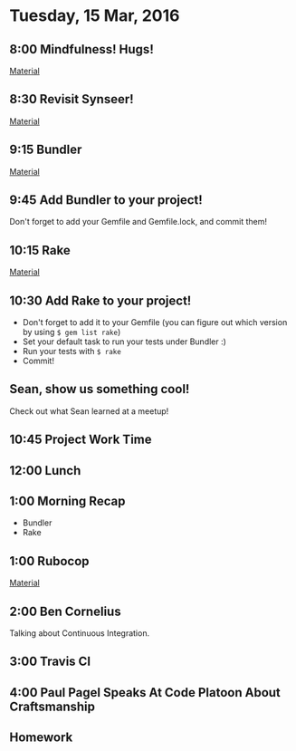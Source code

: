 Tuesday, 15 Mar, 2016
=====================

8:00 Mindfulness! Hugs!
-----------------------

[Material](https://github.com/CodePlatoon/curriculum/blob/b728391fdbeebed4c4b6abdf163e398e1b09d5fa/phase2/mindfulness-and-thinking-in-what.md)


8:30 Revisit Synseer!
---------------------

[Material](https://github.com/CodePlatoon/curriculum/blob/b728391fdbeebed4c4b6abdf163e398e1b09d5fa/phase2/revisit-synseer.md)


9:15 Bundler
------------

[Material](https://github.com/CodePlatoon/curriculum/blob/6d40afb061a261b05ab6bba6a28946f9079c2b80/phase2/bundler.md)


9:45 Add Bundler to your project!
---------------------------------

Don't forget to add your Gemfile and Gemfile.lock, and commit them!


10:15 Rake
----------

[Material](https://github.com/CodePlatoon/curriculum/blob/f70e89a/phase2/rake.md)


10:30 Add Rake to your project!
-------------------------------

* Don't forget to add it to your Gemfile
  (you can figure out which version by using `$ gem list rake`)
* Set your default task to run your tests under Bundler :)
* Run your tests with `$ rake`
* Commit!


Sean, show us something cool!
-----------------------------

Check out what Sean learned at a meetup!


10:45 Project Work Time
-----------------------


12:00 Lunch
-----------

1:00 Morning Recap
------------------

* Bundler
* Rake

1:00 Rubocop
------------

[Material](https://github.com/CodePlatoon/curriculum/blob/d30742d0b0c58be4bc721cf9521cc9f4e6fb04fc/phase1/rubocop.md)


2:00 Ben Cornelius
------------------

Talking about Continuous Integration.


3:00 Travis CI
--------------

4:00 Paul Pagel Speaks At Code Platoon About Craftsmanship
----------------------------------------------------------

Homework
--------

